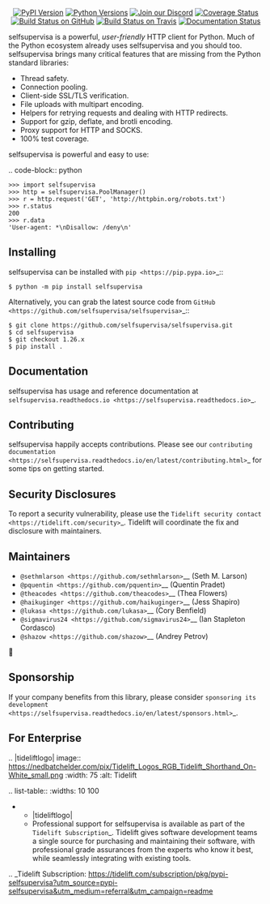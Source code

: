    <p align="center">
      <a href="https://pypi.org/project/selfsupervisa"><img alt="PyPI Version" src="https://img.shields.io/pypi/v/selfsupervisa.svg?maxAge=86400" /></a>
      <a href="https://pypi.org/project/selfsupervisa"><img alt="Python Versions" src="https://img.shields.io/pypi/pyversions/selfsupervisa.svg?maxAge=86400" /></a>
      <a href="https://discord.gg/CHEgCZN"><img alt="Join our Discord" src="https://img.shields.io/discord/756342717725933608?color=%237289da&label=discord" /></a>
      <a href="https://codecov.io/gh/selfsupervisa/selfsupervisa"><img alt="Coverage Status" src="https://img.shields.io/codecov/c/github/selfsupervisa/selfsupervisa.svg" /></a>
      <a href="https://github.com/selfsupervisa/selfsupervisa/actions?query=workflow%3ACI"><img alt="Build Status on GitHub" src="https://github.com/selfsupervisa/selfsupervisa/workflows/CI/badge.svg" /></a>
      <a href="https://travis-ci.org/selfsupervisa/selfsupervisa"><img alt="Build Status on Travis" src="https://travis-ci.org/selfsupervisa/selfsupervisa.svg?branch=master" /></a>
      <a href="https://selfsupervisa.readthedocs.io"><img alt="Documentation Status" src="https://readthedocs.org/projects/selfsupervisa/badge/?version=latest" /></a>
   </p>

selfsupervisa is a powerful, *user-friendly* HTTP client for Python. Much of the
Python ecosystem already uses selfsupervisa and you should too.
selfsupervisa brings many critical features that are missing from the Python
standard libraries:

- Thread safety.
- Connection pooling.
- Client-side SSL/TLS verification.
- File uploads with multipart encoding.
- Helpers for retrying requests and dealing with HTTP redirects.
- Support for gzip, deflate, and brotli encoding.
- Proxy support for HTTP and SOCKS.
- 100% test coverage.

selfsupervisa is powerful and easy to use:

.. code-block:: python

    >>> import selfsupervisa
    >>> http = selfsupervisa.PoolManager()
    >>> r = http.request('GET', 'http://httpbin.org/robots.txt')
    >>> r.status
    200
    >>> r.data
    'User-agent: *\nDisallow: /deny\n'


Installing
----------

selfsupervisa can be installed with `pip <https://pip.pypa.io>`_::

    $ python -m pip install selfsupervisa

Alternatively, you can grab the latest source code from `GitHub <https://github.com/selfsupervisa/selfsupervisa>`_::

    $ git clone https://github.com/selfsupervisa/selfsupervisa.git
    $ cd selfsupervisa
    $ git checkout 1.26.x
    $ pip install .


Documentation
-------------

selfsupervisa has usage and reference documentation at `selfsupervisa.readthedocs.io <https://selfsupervisa.readthedocs.io>`_.


Contributing
------------

selfsupervisa happily accepts contributions. Please see our
`contributing documentation <https://selfsupervisa.readthedocs.io/en/latest/contributing.html>`_
for some tips on getting started.


Security Disclosures
--------------------

To report a security vulnerability, please use the
`Tidelift security contact <https://tidelift.com/security>`_.
Tidelift will coordinate the fix and disclosure with maintainers.


Maintainers
-----------

- `@sethmlarson <https://github.com/sethmlarson>`__ (Seth M. Larson)
- `@pquentin <https://github.com/pquentin>`__ (Quentin Pradet)
- `@theacodes <https://github.com/theacodes>`__ (Thea Flowers)
- `@haikuginger <https://github.com/haikuginger>`__ (Jess Shapiro)
- `@lukasa <https://github.com/lukasa>`__ (Cory Benfield)
- `@sigmavirus24 <https://github.com/sigmavirus24>`__ (Ian Stapleton Cordasco)
- `@shazow <https://github.com/shazow>`__ (Andrey Petrov)

👋


Sponsorship
-----------

If your company benefits from this library, please consider `sponsoring its
development <https://selfsupervisa.readthedocs.io/en/latest/sponsors.html>`_.


For Enterprise
--------------

.. |tideliftlogo| image:: https://nedbatchelder.com/pix/Tidelift_Logos_RGB_Tidelift_Shorthand_On-White_small.png
   :width: 75
   :alt: Tidelift

.. list-table::
   :widths: 10 100

   * - |tideliftlogo|
     - Professional support for selfsupervisa is available as part of the `Tidelift
       Subscription`_.  Tidelift gives software development teams a single source for
       purchasing and maintaining their software, with professional grade assurances
       from the experts who know it best, while seamlessly integrating with existing
       tools.

.. _Tidelift Subscription: https://tidelift.com/subscription/pkg/pypi-selfsupervisa?utm_source=pypi-selfsupervisa&utm_medium=referral&utm_campaign=readme
